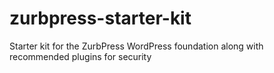 # zurbpress-starter-kit
Starter kit for the ZurbPress WordPress foundation along with recommended plugins for security

